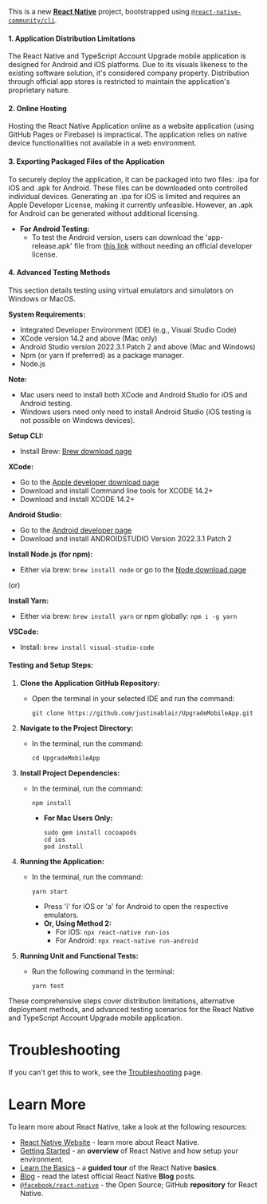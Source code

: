 This is a new [**React Native**](https://reactnative.dev) project, bootstrapped using [`@react-native-community/cli`](https://github.com/react-native-community/cli).


#### **1. Application Distribution Limitations**

The React Native and TypeScript Account Upgrade mobile application is designed for Android and iOS platforms. Due to its visuals likeness to the existing software solution, it's considered company property. Distribution through official app stores is restricted to maintain the application's proprietary nature.

#### **2. Online Hosting**

Hosting the React Native Application online as a website application (using GitHub Pages or Firebase) is impractical. The application relies on native device functionalities not available in a web environment.

#### **3. Exporting Packaged Files of the Application**

To securely deploy the application, it can be packaged into two files: .ipa for iOS and .apk for Android. These files can be downloaded onto controlled individual devices. Generating an .ipa for iOS is limited and requires an Apple Developer License, making it currently unfeasible. However, an .apk for Android can be generated without additional licensing.

- **For Android Testing:**
  - To test the Android version, users can download the 'app-release.apk' file from [this link](https://drive.google.com/file/d/13ZV1bAy9n6RfF2VMrDA7gcWrvecp1naC/view?usp=sharin) without needing an official developer license.

#### **4. Advanced Testing Methods**

This section details testing using virtual emulators and simulators on Windows or MacOS.

**System Requirements:**
- Integrated Developer Environment (IDE) (e.g., Visual Studio Code)
- XCode version 14.2 and above (Mac only)
- Android Studio version 2022.3.1 Patch 2 and above (Mac and Windows)
- Npm (or yarn if preferred) as a package manager.
- Node.js 

**Note:**
- Mac users need to install both XCode and Android Studio for iOS and Android testing.
- Windows users need only need to install Android Studio (iOS testing is not possible on Windows devices).

**Setup CLI:**
- Install Brew: [Brew download page](https://brew.sh/)
  
**XCode:**
- Go to the [Apple developer download page](https://developer.apple.com/download/more/)
- Download and install Command line tools for XCODE 14.2+
- Download and install XCODE 14.2+

**Android Studio:**
- Go to the [Android developer page](https://developer.android.com/studio)
- Download and install ANDROIDSTUDIO Version 2022.3.1 Patch 2


**Install Node.js (for npm):**
- Either via brew: `brew install node` or go to the [Node download page](https://nodejs.org/en/download/)

(or)

**Install Yarn:**
- Either via brew: `brew install yarn` or npm globally: `npm i -g yarn`



**VSCode:**
- Install: `brew install visual-studio-code`

#### **Testing and Setup Steps:**

1. **Clone the Application GitHub Repository:**
   - Open the terminal in your selected IDE and run the command:
     ```
     git clone https://github.com/justinablair/UpgradeMobileApp.git
     ```

2. **Navigate to the Project Directory:**
   - In the terminal, run the command:
     ```
     cd UpgradeMobileApp
     ```

3. **Install Project Dependencies:**
   - In the terminal, run the command:
     ```
     npm install
     ```
     - **For Mac Users Only:**
       ```
       sudo gem install cocoapods
       cd ios
       pod install
       ```

4. **Running the Application:**
   - In the terminal, run the command:
     ```
     yarn start
     ```
     - Press 'i' for iOS or 'a' for Android to open the respective emulators.
     - **Or, Using Method 2:**
       - For iOS: `npx react-native run-ios`
       - For Android: `npx react-native run-android`

5. **Running Unit and Functional Tests:**
   - Run the following command in the terminal:
     ```
     yarn test
     ```

These comprehensive steps cover distribution limitations, alternative deployment methods, and advanced testing scenarios for the React Native and TypeScript Account Upgrade mobile application.
# Troubleshooting

If you can't get this to work, see the [Troubleshooting](https://reactnative.dev/docs/troubleshooting) page.

# Learn More

To learn more about React Native, take a look at the following resources:

- [React Native Website](https://reactnative.dev) - learn more about React Native.
- [Getting Started](https://reactnative.dev/docs/environment-setup) - an **overview** of React Native and how setup your environment.
- [Learn the Basics](https://reactnative.dev/docs/getting-started) - a **guided tour** of the React Native **basics**.
- [Blog](https://reactnative.dev/blog) - read the latest official React Native **Blog** posts.
- [`@facebook/react-native`](https://github.com/facebook/react-native) - the Open Source; GitHub **repository** for React Native.
